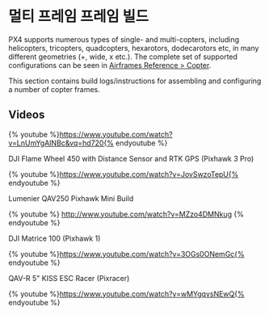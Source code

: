 # 멀티 프레임 프레임 빌드

PX4 supports numerous types of single- and multi-copters, including helicopters, tricopters, quadcopters, hexarotors, dodecarotors etc, in many different geometries (+, wide, x etc.). The complete set of supported configurations can be seen in [Airframes Reference > Copter](../airframes/airframe_reference.md#copter).

This section contains build logs/instructions for assembling and configuring a number of copter frames.

## Videos

{% youtube %}https://www.youtube.com/watch?v=LnUmYgAINBc&vq=hd720{% endyoutube %}

DJI Flame Wheel 450 with Distance Sensor and RTK GPS (Pixhawk 3 Pro)

{% youtube %}https://www.youtube.com/watch?v=JovSwzoTepU{% endyoutube %}

Lumenier QAV250 Pixhawk Mini Build

{% youtube %} http://www.youtube.com/watch?v=MZzo4DMNkug {% endyoutube %}

DJI Matrice 100 (Pixhawk 1)

{% youtube %}https://www.youtube.com/watch?v=3OGs0ONemGc{% endyoutube %}

QAV-R 5" KISS ESC Racer (Pixracer)

{% youtube %}https://www.youtube.com/watch?v=wMYgqvsNEwQ{% endyoutube %}
